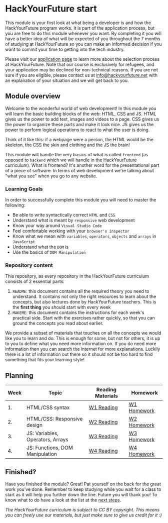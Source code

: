 # HackYourFuture start

This module is your first look at what being a developer is and how the HackYourFuture program works. It is part of the application process, but you are free to do this module whenever you want. By completing it you will have a better idea of what will be expected of you throughout the 7 months of studying at HackYourFuture so you can make an informed decision if you want to commit your time to getting into the tech industry.

Please visit our [application page](https://www.hackyourfuture.net/apply) to learn more about the selection process at HackYourFuture. Note that our course is exclusively for refugees, and your application may be declined for non-technical reasons. If you are not sure if you are eligible, please contact us at info@hackyourfuture.net with an explanation of your situation and we will get back to you.

## Module overview

Welcome to the wonderful world of web development! In this module you will learn the basic building blocks of the web: HTML, CSS and JS. HTML gives us the power to add text, images and videos to a page. CSS gives us the power to organize these parts and make it look nice. JS gives us the power to perform logical operations to react to what the user is doing.

Think of it like this: if a webpage were a person, the HTML would be the skeleton, the CSS the skin and clothing and the JS the brain!

This module will handle the very basics of what is called `frontend` (as opposed to `backend` which we will handle in the HackYourFuture curriculum). What is frontend? It's another word for the presentational part of a piece of software. In terms of web development we're talking about "what you see" when you go to any website.

### Learning Goals

In order to successfully complete this module you will need to master the following:

- Be able to write syntactically correct `HTML` and `CSS`
- Understand what is meant by `responsive` web development
- Know your way around `Visual Studio Code`
- Feel comfortable working with your `browser's inspector`
- Know what we mean with `variables`, `operators`, `objects` and `arrays` in `JavaScript`
- Understand what the `DOM` is
- Use the basics of `DOM Manipulation`

### Repository content

This repository, as every repository in the HackYourFuture curriculum consists of 2 essential parts:

1. `README`: this document contains all the required theory you need to understand. It contains not only the right resources to learn about the concepts, but also lectures done by HackYourFuture teachers. This is the **first thing** you should start with every week
2. `MAKEME`: this document contains the instructions for each week's practical side. Start with the exercises rather quickly, so that you can ground the concepts you read about earlier.

We provide a subset of materials that touches on all the concepts we would like you to learn and do. This is enough for some, but not for others, it is up to you to define what you need more information on. If you do need more information then you can search the internet for more explanations. Luckily there is a lot of information out there so it should not be too hard to find something that fits your learning style!

## Planning

| Week | Topic                            | Reading Materials              | Homework                        |
| ---- | -------------------------------- | ------------------------------ | ------------------------------- |
| 1.   | HTML/CSS syntax                  | [W1 Reading](/Week1/README.md) | [W1 Homework](/Week1/MAKEME.md) |
| 2.   | HTML/CSS: Responsive design      | [W2 Reading](/Week2/README.md) | [W2 Homework](/Week2/MAKEME.md) |
| 3.   | JS: Variables, Operators, Arrays | [W3 Reading](/Week3/README.md) | [W3 Homework](/Week3/MAKEME.md) |
| 4.   | JS: Functions, DOM Manipulation  | [W4 Reading](/Week4/README.md) | [W4 Homework](/Week4/MAKEME.md) |

## Finished?

Have you finished the module? Great! Pat yourself on the back for the great work you've done. Remember to keep studying while you wait for a class to start as it will help you further down the line. Future you will thank you! To know what to do have a look at the list at the [next steps](./NEXT.md).

_The HackYourFuture curriculum is subject to CC BY copyright. This means you can freely use our materials, but just make sure to give us credit for it :)_
